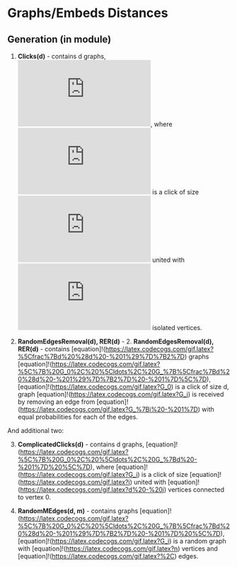 # Graphs/Embeds Distances

## Generation (in module)
1. **Clicks(d)** - contains d graphs, ![equation](https://latex.codecogs.com/gif.latex?%5C%7B%20G_0%2C%20%5Cldots%2C%20G_%7Bd%20-%201%7D%20%5C%7D), where ![equation](https://latex.codecogs.com/gif.latex?G_i) is a click of size ![equation](https://latex.codecogs.com/gif.latex?i) united with ![equation](https://latex.codecogs.com/gif.latex?d%20-%20i) isolated vertices.

2. **RandomEdgesRemoval(d), RER(d)** - 2. **RandomEdgesRemoval(d), RER(d)** - contains [equation]!(https://latex.codecogs.com/gif.latex?%5Cfrac%7Bd%20%28d%20-%201%29%7D%7B2%7D) graphs [equation]!(https://latex.codecogs.com/gif.latex?%5C%7B%20G_0%2C%20%5Cldots%2C%20G_%7B%5Cfrac%7Bd%20%28d%20-%201%29%7D%7B2%7D%20-%201%7D%5C%7D), [equation]!(https://latex.codecogs.com/gif.latex?G_0) is a click of size d, graph  [equation]!(https://latex.codecogs.com/gif.latex?G_i) is received by removing an edge from [equation]!(https://latex.codecogs.com/gif.latex?G_%7Bi%20-%201%7D) with equal probabilities for each of the edges.


And additional two:

3. **ComplicatedClicks(d)** - contains d graphs, [equation]!(https://latex.codecogs.com/gif.latex?%5C%7B%20G_0%2C%20%5Cldots%2C%20G_%7Bd%20-%201%7D%20%5C%7D), where [equation]!(https://latex.codecogs.com/gif.latex?G_i) is a click of size [equation]!(https://latex.codecogs.com/gif.latex?i)
united with [equation]!(https://latex.codecogs.com/gif.latex?d%20-%20i) vertices connected to vertex 0.

4. **RandomMEdges(d, m)** - contains  graphs [equation]!(https://latex.codecogs.com/gif.latex?%5C%7B%20G_0%2C%20%5Cldots%2C%20G_%7B%5Cfrac%7Bd%20%28d%20-%201%29%7D%7B2%7D%20-%201%7D%20%5C%7D), [equation]!(https://latex.codecogs.com/gif.latex?G_i) is a random graph with [equation]!(https://latex.codecogs.com/gif.latex?n) vertices and [equation]!(https://latex.codecogs.com/gif.latex?%2C) edges.
